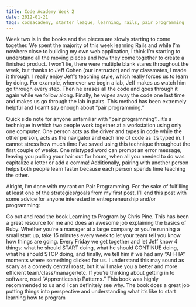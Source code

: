 ```yaml
---
title: Code Academy Week 2
date: 2012-01-21
tags: codeacademy, starter league, learning, rails, pair programming
---
```


Week two is in the books and the pieces are slowly starting to come together.  We spent the majority of this week learning Rails and while I’m nowhere close to building my own web application, I think I’m starting to understand all the moving pieces and how they come together to create a finished product.  I won’t lie, there were multiple blank stares throughout the week, but thanks to Jeff Cohen (our instructor) and my classmates, I made it through.  I really enjoy Jeff’s teaching style, which really forces us to learn by doing. For example, whenever we begin a lab, Jeff makes us watch him go through every step. Then he erases all the code and goes through it again while we follow along. Finally, he wipes away the code one last time and makes us go through the lab in pairs. This method has been extremely helpful and I can’t say enough about “pair programming.”

Quick side note for anyone unfamiliar with “pair programming”…it’s a technique in which two people work together at a workstation using only one computer. One person acts as the driver and types in code while the other person, acts as the navigator and each line of code as it’s typed in.  I cannot stress how much time I’ve saved using this technique throughout the first couple of weeks.  One mistyped word can prompt an error message, leaving you pulling your hair out for hours, when all you needed to do was capitalize a letter or add a comma!  Additionally, pairing with another person helps both people learn faster because each person spends time teaching the other.

Alright, I’m done with my rant on Pair Programming. For the sake of fulfilling at least one of the strategies/goals from my first post, I’ll end this post with some advice for anyone interested in entrepreneurship and/or programming:

Go out and read the book Learning to Program by Chris Pine.  This has been a great resource for me and does an awesome job explaining the basics of Ruby.
Whether you’re a manager at a large company or you’re running a small start up, take 15 minutes every week to let your team tell you know how things are going. Every Friday we get together and let Jeff know 4 things: what he should START doing, what he should CONTINUE doing, what he should STOP doing, and finally, we tell him if we had any “AH-HA” moments where something clicked for us.  I understand this may sound as scary as a comedy central roast, but it will make you a better and more efficient team/class/manager/etc.
If you’re thinking about getting in to software, read “Apprenticeship Patterns.”  This book was highly recommended to us and I can definitely see why.  The book does a great job putting things into perspective and understanding what it’s like to start learning how to program
